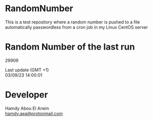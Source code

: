 # RandomNumber    
This is a test repository where a random number is pushed to a file automatically passwordless from a cron job in my Linux CentOS server    
# Random Number of the last run   
29909
      
Last update (GMT +1)    
03/09/23 14:00:01
# Developer    
Hamdy Abou El Anein   
hamdy.aea@protonmail.com
